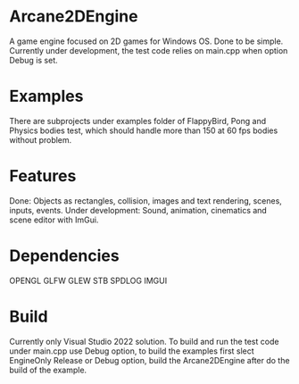 # Arcane2DEngine
A game engine focused on 2D games for Windows OS. Done to be simple.
Currently under development, the test code relies on main.cpp when option Debug is set.

# Examples
There are subprojects under examples folder of FlappyBird, Pong and Physics bodies test, which should handle more than 150 at 60 fps bodies without problem.

# Features
Done: Objects as rectangles, collision, images and text rendering, scenes, inputs, events.
Under development: Sound, animation, cinematics and scene editor with ImGui.

# Dependencies
OPENGL
GLFW
GLEW
STB
SPDLOG
IMGUI

# Build
Currently only Visual Studio 2022 solution. To build and run the test code under main.cpp use Debug option, to build the examples first slect EngineOnly Release or Debug option, build the Arcane2DEngine after do the build of the example.
